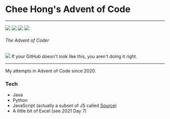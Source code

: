 # Chee Hong's Advent of Code

---
![](https://img.shields.io/badge/JavaScript-323330?style=for-the-badge&logo=javascript&logoColor=F7DF1E) ![](https://img.shields.io/badge/Java-ED8B00?style=for-the-badge&logo=java&logoColor=white) ![](https://img.shields.io/badge/Python-3776AB?style=for-the-badge&logo=python&logoColor=white) ![](https://img.shields.io/badge/Microsoft_Excel-217346?style=for-the-badge&logo=microsoft-excel&logoColor=white)

###### The Advent of Coder
![](https://i.redd.it/x6vq07u5pz381.png)
 If your GitHub doesn't look like this, you aren't doing it right.

---
My attempts in Advent of Code since 2020.


### Tech
- Java
- Python
- JavaScript (actually a subset of JS called [Source](https://docs.sourceacademy.org/))
- A little bit of Excel (see 2021 Day 7)
